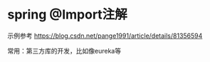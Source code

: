 # spring @Import注解

示例参考
https://blog.csdn.net/pange1991/article/details/81356594

常用：第三方库的开发，比如像eureka等